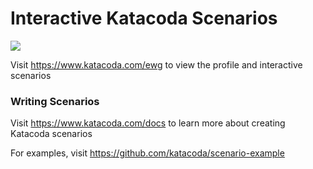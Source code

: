 # Interactive Katacoda Scenarios

[![](http://shields.katacoda.com/katacoda/ewg/count.svg)](https://www.katacoda.com/ewg "Get your profile on Katacoda.com")

Visit https://www.katacoda.com/ewg to view the profile and interactive scenarios

### Writing Scenarios
Visit https://www.katacoda.com/docs to learn more about creating Katacoda scenarios

For examples, visit https://github.com/katacoda/scenario-example
